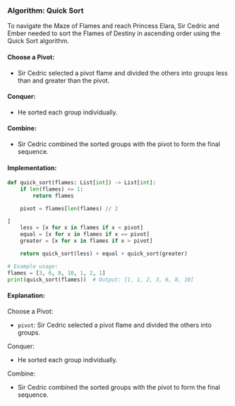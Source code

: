 ### Algorithm: Quick Sort

To navigate the Maze of Flames and reach Princess Elara, Sir Cedric and Ember needed to sort the Flames of Destiny in ascending order using the Quick Sort algorithm.

#### Choose a Pivot:

- Sir Cedric selected a pivot flame and divided the others into groups less than and greater than the pivot.

#### Conquer:

- He sorted each group individually.

#### Combine:

- Sir Cedric combined the sorted groups with the pivot to form the final sequence.

#### Implementation:

```py
def quick_sort(flames: List[int]) -> List[int]:
    if len(flames) <= 1:
        return flames

    pivot = flames[len(flames) // 2

]
    less = [x for x in flames if x < pivot]
    equal = [x for x in flames if x == pivot]
    greater = [x for x in flames if x > pivot]

    return quick_sort(less) + equal + quick_sort(greater)

# Example usage:
flames = [3, 6, 8, 10, 1, 2, 1]
print(quick_sort(flames))  # Output: [1, 1, 2, 3, 6, 8, 10]
```

#### Explanation:

Choose a Pivot:

- `pivot`: Sir Cedric selected a pivot flame and divided the others into groups.

Conquer:

- He sorted each group individually.

Combine:

- Sir Cedric combined the sorted groups with the pivot to form the final sequence.
